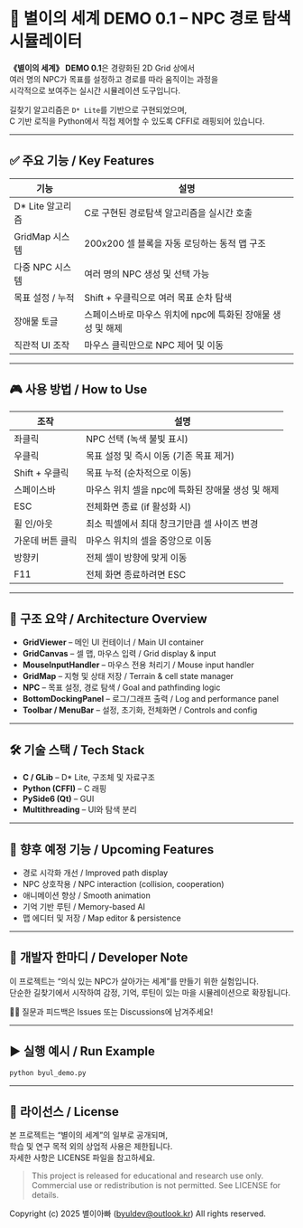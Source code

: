 # 🌟 별이의 세계 DEMO 0.1 – NPC 경로 탐색 시뮬레이터  
**《별이의 세계》 DEMO 0.1**은 경량화된 2D Grid 상에서  
여러 명의 NPC가 목표를 설정하고 경로를 따라 움직이는 과정을  
시각적으로 보여주는 실시간 시뮬레이션 도구입니다.

길찾기 알고리즘은 `D* Lite`를 기반으로 구현되었으며,  
C 기반 로직을 Python에서 직접 제어할 수 있도록 CFFI로 래핑되어 있습니다.

---

## ✅ 주요 기능 / Key Features

| 기능 | 설명 |
|------|------|
| D* Lite 알고리즘 | C로 구현된 경로탐색 알고리즘을 실시간 호출 |
| GridMap 시스템 | 200x200 셀 블록을 자동 로딩하는 동적 맵 구조 |
| 다중 NPC 시스템 | 여러 명의 NPC 생성 및 선택 가능 |
| 목표 설정 / 누적 | Shift + 우클릭으로 여러 목표 순차 탐색 |
| 장애물 토글 | 스페이스바로 마우스 위치에 npc에 특화된 장애물 생성 및 해제 |
| 직관적 UI 조작 | 마우스 클릭만으로 NPC 제어 및 이동 |

---

## 🎮 사용 방법 / How to Use

| 조작 | 설명 |
|------|------|
| 좌클릭 | NPC 선택 (녹색 불빛 표시) |
| 우클릭 | 목표 설정 및 즉시 이동 (기존 목표 제거) |
| Shift + 우클릭 | 목표 누적 (순차적으로 이동) |
| 스페이스바 | 마우스 위치 셀을 npc에 특화된 장애물 생성 및 해제|
| ESC | 전체화면 종료 (if 활성화 시) |
| 휠 인/아웃 | 최소 픽셀에서 최대 창크기만큼 셀 사이즈 변경 |
| 가운데 버튼 클릭 | 마우스 위치의 셀을 중앙으로 이동 |
| 방향키 | 전체 셀이 방향에 맞게 이동 |
| F11 | 전체 화면 종료하려면 ESC

---

## 🧩 구조 요약 / Architecture Overview

- **GridViewer** – 메인 UI 컨테이너 / Main UI container  
- **GridCanvas** – 셀 맵, 마우스 입력 / Grid display & input  
- **MouseInputHandler** – 마우스 전용 처리기 / Mouse input handler  
- **GridMap** – 지형 및 상태 저장 / Terrain & cell state manager  
- **NPC** – 목표 설정, 경로 탐색 / Goal and pathfinding logic  
- **BottomDockingPanel** – 로그/그래프 출력 / Log and performance panel  
- **Toolbar / MenuBar** – 설정, 초기화, 전체화면 / Controls and config

---

## 🛠 기술 스택 / Tech Stack

- **C / GLib** – D* Lite, 구조체 및 자료구조  
- **Python (CFFI)** – C 래핑  
- **PySide6 (Qt)** – GUI  
- **Multithreading** – UI와 탐색 분리

---

## 🔮 향후 예정 기능 / Upcoming Features

- 경로 시각화 개선 / Improved path display  
- NPC 상호작용 / NPC interaction (collision, cooperation)  
- 애니메이션 향상 / Smooth animation  
- 기억 기반 루틴 / Memory-based AI  
- 맵 에디터 및 저장 / Map editor & persistence

---

## 💬 개발자 한마디 / Developer Note

이 프로젝트는 “의식 있는 NPC가 살아가는 세계”를 만들기 위한 실험입니다.  
단순한 길찾기에서 시작하여 감정, 기억, 루틴이 있는 마을 시뮬레이션으로 확장됩니다.

🙋‍♂️ 질문과 피드백은 Issues 또는 Discussions에 남겨주세요!  

---

## ▶️ 실행 예시 / Run Example

```bash
python byul_demo.py
```

---

## 📄 라이선스 / License

본 프로젝트는 “별이의 세계”의 일부로 공개되며,  
학습 및 연구 목적 외의 상업적 사용은 제한됩니다.  
자세한 사항은 LICENSE 파일을 참고하세요.

> This project is released for educational and research use only.  
> Commercial use or redistribution is not permitted. See LICENSE for details.

Copyright (c) 2025 별이아빠 (byuldev@outlook.kr)
All rights reserved.

